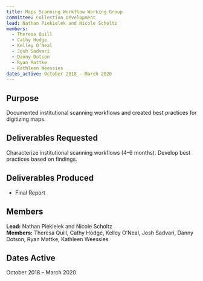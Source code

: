 ```yaml
---
title: Maps Scanning Workflow Working Group
committee: Collection Development
lead: Nathan Piekielek and Nicole Scholtz
members:
  - Theresa Quill
  - Cathy Hodge
  - Kelley O’Neal
  - Josh Sadvari
  - Danny Dotson
  - Ryan Mattke
  - Kathleen Weessies
dates_active: October 2018 – March 2020
---
```


## Purpose
Documented institutional scanning workflows and created best practices for digitizing maps.

## Deliverables Requested
Characterize institutional scanning workflows (4–6 months). Develop best practices based on findings.

## Deliverables Produced
- Final Report

## Members
**Lead:** Nathan Piekielek and Nicole Scholtz  
**Members:** Theresa Quill, Cathy Hodge, Kelley O’Neal, Josh Sadvari, Danny Dotson, Ryan Mattke, Kathleen Weessies

## Dates Active
October 2018 – March 2020
